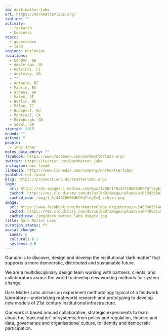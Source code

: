 ```yaml
---
id: dark-matter-labs
url: https://darkmatterlabs.org/
tagline: ""
activity:
  - research
  - business
topic:
  - governance
  - tech
regions: Worldwide
locations:
  - London, GB
  - Amsterdam, NL
  - Helsinki, FI
  - Anglesey, GB
  - ""
  - Antwerp, BE
  - Madrid, ES
  - Athens, GR
  - Malmö, SE
  - Berlin, DE
  - Milan, IT
  - Budapest, HU
  - Montreal, CA
  - Edinburgh, GB
  - Seoul, KR
started: 2015
ended: ""
active: Y
people:
  - Indy Johar
notes_data_entry: ""
facebook: https://www.facebook.com/darkmatterlabs.org/
twitter: https://twitter.com/DarkMatter_Labs
instagram: not-found
linkedin: https://www.linkedin.com/company/darkmatterlabs/
youtube: not-found
blog: https://provocations.darkmatterlabs.org/
logo:
  url: https://cdn-images-1.medium.com/max/1200/1*Ri4JSC8W06dKCPqTtegEsQ.png
  cached: https://res.cloudinary.com/ds7qslkd0/image/upload/v1633433602/Ecosystem%20Mapping/1_Ri4JSC8W06dKCPqTtegEsQ_zihlsn.png
  cached_new: /img/1_Ri4JSC8W06dKCPqTtegEsQ_zihlsn.png
image:
  url: https://www.facebook.com/darkmatterlabs.org/photos/a.2460963374023928/2460958107357788
  cached: https://res.cloudinary.com/ds7qslkd0/image/upload/v1644858515/Ecosystem%20Mapping/dark_matter_labs_diagtv.jpg
  cached_new: /img/dark_matter_labs_diagtv.jpg
title: Dark Matter Labs
curation_status: YY
social_change:
  inner: 0
  cultural: 0.2
  systems: 0.8
---
```


Our aim is to discover, design and develop the institutional ‘dark matter’ that supports a more democratic, distributed and sustainable future.

We are a multidisciplinary design team working with partners, clients, and collaborators across the world to develop new working methods for system change.

Dark Matter Labs utilises an experiment methodology typical of a fieldwork laboratory – undertaking real-world research and prototyping to develop new models of 21st century institutional infrastructure.

Our work is based around collaborative, strategic experiments to learn about the ‘dark matter’ of systems; from policy and regulation, finance and data, governance and organisational culture, to identity and democratic participation.
